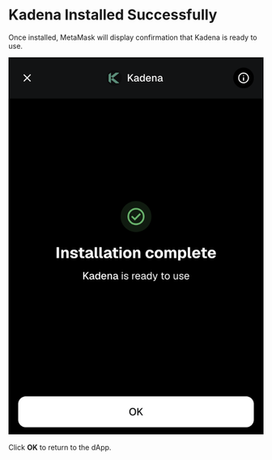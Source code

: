 # Kadena Installed Successfully

Once installed, MetaMask will display confirmation that Kadena is ready to use.

![Installation Complete](../images/installation-complete.png)

Click **OK** to return to the dApp.
